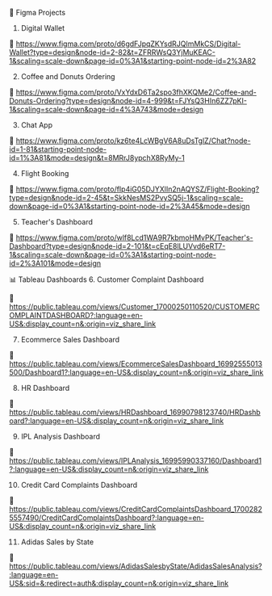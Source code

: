 🎨 Figma Projects
1. Digital Wallet

🔗 https://www.figma.com/proto/d6gdFJpqZKYsdRJQImMkCS/Digital-Wallet?type=design&node-id=2-82&t=ZFRRWsQ3YjMuKEAC-1&scaling=scale-down&page-id=0%3A1&starting-point-node-id=2%3A82

2. Coffee and Donuts Ordering

🔗 https://www.figma.com/proto/VxYdxD6Ta2spo3fhXKQMe2/Coffee-and-Donuts-Ordering?type=design&node-id=4-999&t=FJYsQ3HIn6ZZ7pKI-1&scaling=scale-down&page-id=4%3A743&mode=design

3. Chat App

🔗 https://www.figma.com/proto/kz6te4LcWBgV6A8uDsTglZ/Chat?node-id=1-81&starting-point-node-id=1%3A81&mode=design&t=8MRrJ8ypchX8RyMy-1

4. Flight Booking

🔗 https://www.figma.com/proto/fIp4iG05DJYXlIn2nAQYSZ/Flight-Booking?type=design&node-id=2-45&t=SkkNesMS2PvySQ5j-1&scaling=scale-down&page-id=0%3A1&starting-point-node-id=2%3A45&mode=design

5. Teacher's Dashboard

🔗 https://www.figma.com/proto/wlf8Lcd1WA9R7kbmoHMvPK/Teacher's-Dashboard?type=design&node-id=2-101&t=cEqE8lLUVvd6eRT7-1&scaling=scale-down&page-id=0%3A1&starting-point-node-id=2%3A101&mode=design




📊 Tableau Dashboards
6. Customer Complaint Dashboard

🔗 https://public.tableau.com/views/Customer_17000250110520/CUSTOMERCOMPLAINTDASHBOARD?:language=en-US&:display_count=n&:origin=viz_share_link

7. Ecommerce Sales Dashboard

🔗 https://public.tableau.com/views/EcommerceSalesDashboard_16992555013500/Dashboard1?:language=en-US&:display_count=n&:origin=viz_share_link

8. HR Dashboard

🔗 https://public.tableau.com/views/HRDashboard_16990798123740/HRDashboard?:language=en-US&:display_count=n&:origin=viz_share_link

9. IPL Analysis Dashboard

🔗 https://public.tableau.com/views/IPLAnalysis_16995990337160/Dashboard1?:language=en-US&:display_count=n&:origin=viz_share_link

10. Credit Card Complaints Dashboard

🔗 https://public.tableau.com/views/CreditCardComplaintsDashboard_17002825557490/CreditCardComplaintsDashboard?:language=en-US&:display_count=n&:origin=viz_share_link

11. Adidas Sales by State

🔗 https://public.tableau.com/views/AdidasSalesbyState/AdidasSalesAnalysis?:language=en-US&:sid=&:redirect=auth&:display_count=n&:origin=viz_share_link
